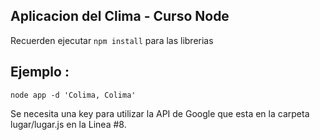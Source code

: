 ##  Aplicacion del Clima - Curso Node


Recuerden ejecutar ```npm install``` para las librerias 


## Ejemplo : 

```
node app -d 'Colima, Colima'
```
Se necesita una key para utilizar la API de Google  que esta  en la carpeta lugar/lugar.js  en la Linea #8.

